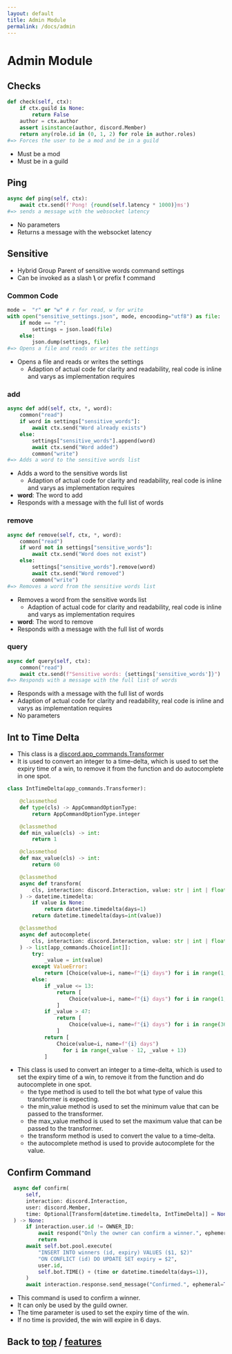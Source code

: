 ```yaml
---
layout: default
title: Admin Module
permalink: /docs/admin
---
```


# Admin Module

## Checks

```python
def check(self, ctx):
    if ctx.guild is None:
        return False
    author = ctx.author
    assert isinstance(author, discord.Member)
    return any(role.id in (0, 1, 2) for role in author.roles)
#=> Forces the user to be a mod and be in a guild
```

 - Must be a mod
 - Must be in a guild

## Ping

```python
async def ping(self, ctx):
    await ctx.send(f'Pong! {round(self.latency * 1000)}ms')
#=> sends a message with the websocket latency
```

 - No parameters
 - Returns a message with the websocket latency

## Sensitive

- Hybrid Group Parent of sensitive words command settings
- Can be invoked as a slash **\\** or prefix **!** command

### Common Code

```python
mode =  "r" or "w" # r for read, w for write
with open("sensitive_settings.json", mode, encooding="utf8") as file:
    if mode == "r":
        settings = json.load(file)
    else:
        json.dump(settings, file)
#=> Opens a file and reads or writes the settings
```

 - Opens a file and reads or writes the settings
   - Adaption of actual code for clarity and readability, real code is inline and varys as implementation requires

### add

```python
async def add(self, ctx, *, word):
    common("read")
    if word in settings["sensitive_words"]:
        await ctx.send("Word already exists")
    else:
        settings["sensitive_words"].append(word)
        await ctx.send("Word added")
        common("write")
#=> Adds a word to the sensitive words list
```

 - Adds a word to the sensitive words list
   - Adaption of actual code for clarity and readability, real code is inline and varys as implementation requires
 - **word**: The word to add
 - Responds with a message with the full list of words

### remove

```python
async def remove(self, ctx, *, word):
    common("read")
    if word not in settings["sensitive_words"]:
        await ctx.send("Word does not exist")
    else:
        settings["sensitive_words"].remove(word)
        await ctx.send("Word removed")
        common("write")
#=> Removes a word from the sensitive words list
```

 - Removes a word from the sensitive words list
   - Adaption of actual code for clarity and readability, real code is inline and varys as implementation requires
 - **word**: The word to remove
 - Responds with a message with the full list of words

### query

```python
async def query(self, ctx):
    common("read")
    await ctx.send(f"Sensitive words: {settings['sensitive_words']}")
#=> Responds with a message with the full list of words
```

 - Responds with a message with the full list of words
 - Adaption of actual code for clarity and readability, real code is inline and varys as implementation requires
 - No parameters

## Int to Time Delta

- This class is a [discord.app_commands.Transformer](https://discordpy.readthedocs.io/en/latest/interactions/api.html#discord.app_commands.Transformer)
- It is used to convert an integer to a time-delta, which is used to set the expiry time of a win,
  to remove it from the function and do autocomplete in one spot.

```python
class IntTimeDelta(app_commands.Transformer):

    @classmethod
    def type(cls) -> AppCommandOptionType:
        return AppCommandOptionType.integer

    @classmethod
    def min_value(cls) -> int:
        return 1

    @classmethod
    def max_value(cls) -> int:
        return 60

    @classmethod
    async def transform( 
        cls, interaction: discord.Interaction, value: str | int | float
    ) -> datetime.timedelta:
        if value is None:
            return datetime.timedelta(days=1)
        return datetime.timedelta(days=int(value))

    @classmethod
    async def autocomplete(
        cls, interaction: discord.Interaction, value: str | int | float
    ) -> list[app_commands.Choice[int]]:
        try:
            _value = int(value)
        except ValueError:
            return [Choice(value=i, name=f"{i} days") for i in range(1, 26)]
        else:
            if _value <= 13:
                return [
                    Choice(value=i, name=f"{i} days") for i in range(1, 26)
                ]
            if _value > 47:
                return [
                    Choice(value=i, name=f"{i} days") for i in range(36, 61)
                ]
            return [
                Choice(value=i, name=f"{i} days")
                  for i in range(_value - 12, _value + 13)
            ]
```

- This class is used to convert an integer to a time-delta, which is used to set the expiry time of a win,
  to remove it from the function and do autocomplete in one spot.
   - the type method is used to tell the bot what type of value this transformer is expecting.
   - the min_value method is used to set the minimum value that can be passed to the transformer.
   - the max_value method is used to set the maximum value that can be passed to the transformer.
   - the transform method is used to convert the value to a time-delta.
   - the autocomplete method is used to provide autocomplete for the value.

## Confirm Command

```python
  async def confirm(
      self,
      interaction: discord.Interaction,
      user: discord.Member,
      time: Optional[Transform[datetime.timedelta, IntTimeDelta]] = None,
  ) -> None:
      if interaction.user.id != OWNER_ID:
          await respond("Only the owner can confirm a winner.", ephemeral=True)
          return
      await self.bot.pool.execute(
          "INSERT INTO winners (id, expiry) VALUES ($1, $2)"
          "ON CONFLICT (id) DO UPDATE SET expiry = $2",
          user.id,
          self.bot.TIME() + (time or datetime.timedelta(days=1)),
      )
      await interaction.response.send_message("Confirmed.", ephemeral=True)
```

- This command is used to confirm a winner.
- It can only be used by the guild owner.
- The time parameter is used to set the expiry time of the win.
- If no time is provided, the win will expire in 6 days.

## Back to [top](./admin) / [features](.)
